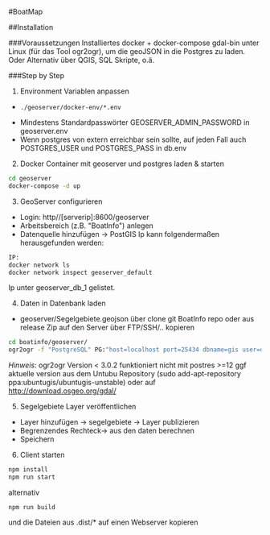 
#BoatMap 

##Installation

###Voraussetzungen
Installiertes docker + docker-compose
gdal-bin unter Linux (für das Tool ogr2ogr), um die geoJSON in die Postgres zu laden. Oder Alternativ über QGIS, SQL Skripte, o.ä.


###Step by Step

1. Environment Variablen  anpassen
  * ```
    ./geoserver/docker-env/*.env
    ```
  * Mindestens Standardpasswörter GEOSERVER_ADMIN_PASSWORD in geoserver.env
  * Wenn postgres von extern erreichbar sein sollte, auf jeden Fall auch POSTGRES_USER und POSTGRES_PASS in db.env

2. Docker Container mit geoserver und postgres laden & starten
```sh
cd geoserver
docker-compose -d up
```

3. GeoServer configurieren
* Login: http//[serverip]:8600/geoserver 
* Arbeitsbereich (z.B. "BoatInfo") anlegen
* Datenquelle hinzufügen -> PostGIS
Ip kann folgendermaßen herausgefunden werden:
```sh
IP:
docker network ls
docker network inspect geoserver_default
```
Ip unter geoserver_db_1 gelistet.

4. Daten in Datenbank laden
* geoserver/Segelgebiete.geojson über clone git BoatInfo repo oder aus release Zip auf den Server über FTP/SSH/.. kopieren
```sh
cd boatinfo/geoserver/
ogr2ogr -f "PostgreSQL" PG:"host=localhost port=25434 dbname=gis user=docker password=docker" "Segelgebiete.geojson"
```
_Hinweis_: ogr2ogr Version < 3.0.2 funktioniert nicht mit postres >=12
ggf aktuelle version aus dem Untubu Repository (sudo add-apt-repository ppa:ubuntugis/ubuntugis-unstable) oder auf http://download.osgeo.org/gdal/

5. Segelgebiete Layer veröffentlichen
* Layer hinzufügen -> segelgebiete -> Layer publizieren
* Begrenzendes Rechteck-> aus den daten berechnen
* Speichern

6. Client starten
```sh
npm install
npm run start
```
alternativ
```
npm run build
```
und die Dateien aus .dist/* auf einen Webserver kopieren